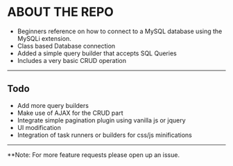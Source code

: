 # ABOUT THE REPO
* Beginners reference on how to connect to a MySQL database using the MySQLi extension.
* Class based Database connection
* Added a simple query builder that accepts SQL Queries
* Includes a very basic CRUD operation
---
## Todo
* Add more query builders
* Make use of AJAX for the CRUD part
* Integrate simple pagination plugin using vanilla js or jquery
* UI modification
* Integration of task runners or builders for css/js minifications
---
**Note: For more feature requests please open up an issue.
